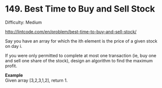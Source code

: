 # 149. Best Time to Buy and Sell Stock 

Difficulty: Medium

http://lintcode.com/en/problem/best-time-to-buy-and-sell-stock/

Say you have an array for which the ith element is the price of a given stock on day i.

If you were only permitted to complete at most one transaction (ie, buy one and sell one share of the stock), design an algorithm to find the maximum profit.

**Example**  
Given array [3,2,3,1,2], return 1.
